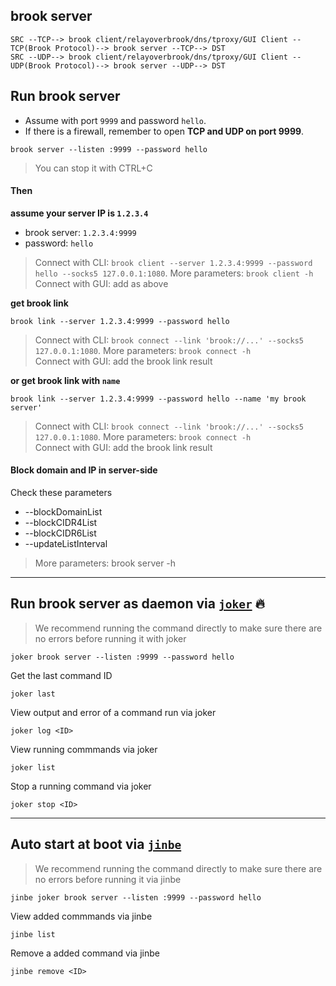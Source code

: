 ## brook server

```
SRC --TCP--> brook client/relayoverbrook/dns/tproxy/GUI Client --TCP(Brook Protocol)--> brook server --TCP--> DST
SRC --UDP--> brook client/relayoverbrook/dns/tproxy/GUI Client --UDP(Brook Protocol)--> brook server --UDP--> DST
```

## Run brook server

-   Assume with port `9999` and password `hello`.
-   If there is a firewall, remember to open **TCP and UDP on port 9999**.

```
brook server --listen :9999 --password hello
```

> You can stop it with CTRL+C<br/>

#### Then

**assume your server IP is `1.2.3.4`**

-   brook server: `1.2.3.4:9999`
-   password: `hello`

> Connect with CLI: `brook client --server 1.2.3.4:9999 --password hello --socks5 127.0.0.1:1080`. More parameters: `brook client -h`<br/>
> Connect with GUI: add as above

**get brook link**

```
brook link --server 1.2.3.4:9999 --password hello
```

> Connect with CLI: `brook connect --link 'brook://...' --socks5 127.0.0.1:1080`. More parameters: `brook connect -h`<br>
> Connect with GUI: add the brook link result

**or get brook link with `name`**

```
brook link --server 1.2.3.4:9999 --password hello --name 'my brook server'
```

> Connect with CLI: `brook connect --link 'brook://...' --socks5 127.0.0.1:1080`. More parameters: `brook connect -h`<br>
> Connect with GUI: add the brook link result

#### Block domain and IP in server-side

Check these parameters

-   --blockDomainList
-   --blockCIDR4List
-   --blockCIDR6List
-   --updateListInterval

> More parameters: brook server -h

---

## Run brook server as daemon via [`joker`](https://github.com/txthinking/joker) 🔥

> We recommend running the command directly to make sure there are no errors before running it with joker

```
joker brook server --listen :9999 --password hello
```

Get the last command ID

```
joker last
```

View output and error of a command run via joker

```
joker log <ID>
```

View running commmands via joker

```
joker list
```

Stop a running command via joker

```
joker stop <ID>
```

---

## Auto start at boot via [`jinbe`](https://github.com/txthinking/jinbe)

> We recommend running the command directly to make sure there are no errors before running it via jinbe

```
jinbe joker brook server --listen :9999 --password hello
```

View added commmands via jinbe

```
jinbe list
```

Remove a added command via jinbe

```
jinbe remove <ID>
```
